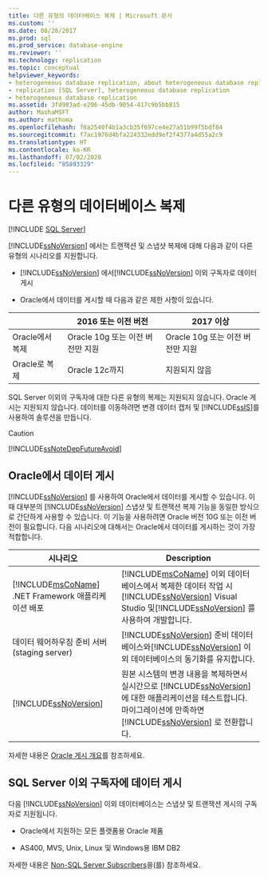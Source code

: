```yaml
---
title: 다른 유형의 데이터베이스 복제 | Microsoft 문서
ms.custom: ''
ms.date: 08/28/2017
ms.prod: sql
ms.prod_service: database-engine
ms.reviewer: ''
ms.technology: replication
ms.topic: conceptual
helpviewer_keywords:
- heterogeneous database replication, about heterogeneous database replication
- replication [SQL Server], heterogeneous database replication
- heterogeneous database replication
ms.assetid: 3fd983ad-e206-45db-9054-417c9b5bb815
author: MashaMSFT
ms.author: mathoma
ms.openlocfilehash: f6a2540f4b1a3cb35f697ce4e27a51b99f5bdf84
ms.sourcegitcommit: f7ac1976d4bfa224332edd9ef2f4377a4d55a2c9
ms.translationtype: HT
ms.contentlocale: ko-KR
ms.lasthandoff: 07/02/2020
ms.locfileid: "85893329"
---
```

# <a name="heterogeneous-database-replication"></a>다른 유형의 데이터베이스 복제  
[!INCLUDE [SQL Server](../../../includes/applies-to-version/sqlserver.md)]

[!INCLUDE[ssNoVersion](../../../includes/ssnoversion-md.md)] 에서는 트랜잭션 및 스냅샷 복제에 대해 다음과 같이 다른 유형의 시나리오를 지원합니다.  
  
-   [!INCLUDE[ssNoVersion](../../../includes/ssnoversion-md.md)] 에서[!INCLUDE[ssNoVersion](../../../includes/ssnoversion-md.md)] 이외 구독자로 데이터 게시  

-   Oracle에서 데이터를 게시할 때 다음과 같은 제한 사항이 있습니다.  

  | |2016 또는 이전 버전 |2017 이상 |
  |-------|-------|--------|
  |Oracle에서 복제 |Oracle 10g 또는 이전 버전만 지원 |Oracle 10g 또는 이전 버전만 지원 |
  |Oracle로 복제 |Oracle 12c까지 |지원되지 않음 |


 SQL Server 이외의 구독자에 대한 다른 유형의 복제는 지원되지 않습니다. Oracle 게시는 지원되지 않습니다. 데이터를 이동하려면 변경 데이터 캡처 및 [!INCLUDE[ssIS](../../../includes/ssis-md.md)]를 사용하여 솔루션을 만듭니다.  
  
> [!CAUTION]  
>  [!INCLUDE[ssNoteDepFutureAvoid](../../../includes/ssnotedepfutureavoid-md.md)]  
  
## <a name="publishing-data-from-oracle"></a>Oracle에서 데이터 게시  
 [!INCLUDE[ssNoVersion](../../../includes/ssnoversion-md.md)] 를 사용하여 Oracle에서 데이터를 게시할 수 있습니다. 이때 대부분의 [!INCLUDE[ssNoVersion](../../../includes/ssnoversion-md.md)] 스냅샷 및 트랜잭션 복제 기능을 동일한 방식으로 간단하게 사용할 수 있습니다. 이 기능을 사용하려면 Oracle 버전 10G 또는 이전 버전이 필요합니다. 다음 시나리오에 대해서는 Oracle에서 데이터를 게시하는 것이 가장 적합합니다.  
  
|시나리오|Description|  
|--------------|-----------------|  
|[!INCLUDE[msCoName](../../../includes/msconame-md.md)] .NET Framework 애플리케이션 배포|[!INCLUDE[msCoName](../../../includes/msconame-md.md)] 이외 데이터베이스에서 복제한 데이터 작업 시 [!INCLUDE[ssNoVersion](../../../includes/ssnoversion-md.md)] Visual Studio 및[!INCLUDE[ssNoVersion](../../../includes/ssnoversion-md.md)] 를 사용하여 개발합니다.|  
|데이터 웨어하우징 준비 서버(staging server)|[!INCLUDE[ssNoVersion](../../../includes/ssnoversion-md.md)] 준비 데이터베이스와[!INCLUDE[ssNoVersion](../../../includes/ssnoversion-md.md)] 이외 데이터베이스의 동기화를 유지합니다.|  
|[!INCLUDE[ssNoVersion](../../../includes/ssnoversion-md.md)]|원본 시스템의 변경 내용을 복제하면서 실시간으로 [!INCLUDE[ssNoVersion](../../../includes/ssnoversion-md.md)] 에 대한 애플리케이션을 테스트합니다. 마이그레이션에 만족하면 [!INCLUDE[ssNoVersion](../../../includes/ssnoversion-md.md)] 로 전환합니다.|  
  
 자세한 내용은 [Oracle 게시 개요](../../../relational-databases/replication/non-sql/oracle-publishing-overview.md)를 참조하세요.  
  
## <a name="publishing-data-to-non-sql-server-subscribers"></a>SQL Server 이외 구독자에 데이터 게시  
 다음 [!INCLUDE[ssNoVersion](../../../includes/ssnoversion-md.md)] 이외 데이터베이스는 스냅샷 및 트랜잭션 게시의 구독자로 지원됩니다.  
  
-   Oracle에서 지원하는 모든 플랫폼용 Oracle 제품  
  
-   AS400, MVS, Unix, Linux 및 Windows용 IBM DB2  
  
 자세한 내용은 [Non-SQL Server Subscribers](../../../relational-databases/replication/non-sql/non-sql-server-subscribers.md)을(를) 참조하세요.  
  
  
